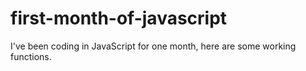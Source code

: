 # first-month-of-javascript
I've been coding in JavaScript for one month, here are some working functions.
